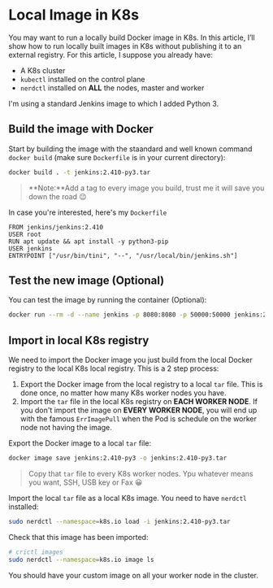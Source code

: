 # Local Image in K8s
You may want to run a locally build Docker image in K8s. In this article, I’ll show how to run locally built images in K8s without publishing it to an external registry. For this article, I suppose you already have:

- A K8s cluster
- `kubectl` installed on the control plane
- `nerdctl` installed on **ALL** the nodes, master and worker

I'm using a standard Jenkins image to which I added Python 3.

## Build the image with Docker
Start by building the image with the staandard and well known command `docker build` (make sure `Dockerfile` is in your current directory):
```sh
docker build . -t jenkins:2.410-py3.tar
```

>**Note:**Add a tag to every image you build, trust me it will save you down the road 😉

In case you're interested, here's my `Dockerfile`
```
FROM jenkins/jenkins:2.410
USER root
RUN apt update && apt install -y python3-pip
USER jenkins
ENTRYPOINT ["/usr/bin/tini", "--", "/usr/local/bin/jenkins.sh"]
```

## Test the new image (Optional)
You can test the image by running the container (Optional):
```sh
docker run --rm -d --name jenkins -p 8080:8080 -p 50000:50000 jenkins:2.410-py3
```

## Import in local K8s registry
We need to import the Docker image you just build from the local Docker registry to the local K8s local registry. This is a 2 step process:
1. Export the Docker image from the local registry to a local `tar` file. This is done once, no matter how many K8s worker nodes you have.
2. Import the `tar` file in the local K8s registry on **EACH WORKER NODE**. If you don't import the image on **EVERY WORKER NODE**, you will end up with the famous `ErrImagePull` when the Pod is schedule on the worker node not having the image.

Export the Docker image to a local `tar` file:
```sh
docker image save jenkins:2.410-py3 -o jenkins:2.410-py3.tar
```

>Copy that `tar` file to every K8s worker nodes. Ypu whatever means you want, SSH, USB key or Fax 😀

Import the local `tar` file as a local K8s image. You need to have `nerdctl` installed:
```sh
sudo nerdctl --namespace=k8s.io load -i jenkins:2.410-py3.tar
```

Check that this image has been imported:
```sh
# crictl images
sudo nerdctl --namespace=k8s.io image ls
```

You should have your custom image on all your worker node in the cluster.
